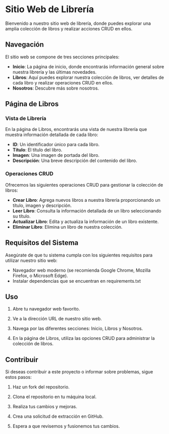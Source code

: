 # Sitio Web de Librería

Bienvenido a nuestro sitio web de librería, donde puedes explorar una amplia colección de libros y realizar acciones CRUD en ellos.

## Navegación

El sitio web se compone de tres secciones principales:

- **Inicio**: La página de inicio, donde encontrarás información general sobre nuestra librería y las últimas novedades.
- **Libros**: Aquí puedes explorar nuestra colección de libros, ver detalles de cada libro y realizar operaciones CRUD en ellos.
- **Nosotros**: Descubre más sobre nosotros.

## Página de Libros

### Vista de Librería

En la página de Libros, encontrarás una vista de nuestra librería que muestra información detallada de cada libro:

- **ID**: Un identificador único para cada libro.
- **Título**: El título del libro.
- **Imagen**: Una imagen de portada del libro.
- **Descripción**: Una breve descripción del contenido del libro.

### Operaciones CRUD

Ofrecemos las siguientes operaciones CRUD para gestionar la colección de libros:

- **Crear Libro**: Agrega nuevos libros a nuestra librería proporcionando un título, imagen y descripción.
- **Leer Libro**: Consulta la información detallada de un libro seleccionando su título.
- **Actualizar Libro**: Edita y actualiza la información de un libro existente.
- **Eliminar Libro**: Elimina un libro de nuestra colección.

## Requisitos del Sistema

Asegúrate de que tu sistema cumpla con los siguientes requisitos para utilizar nuestro sitio web:

- Navegador web moderno (se recomienda Google Chrome, Mozilla Firefox, o Microsoft Edge).
- Instalar dependencias que se encuentran en requirements.txt

## Uso

1. Abre tu navegador web favorito.

2. Ve a la dirección URL de nuestro sitio web.

3. Navega por las diferentes secciones: Inicio, Libros y Nosotros.

4. En la página de Libros, utiliza las opciones CRUD para administrar la colección de libros.

## Contribuir

Si deseas contribuir a este proyecto o informar sobre problemas, sigue estos pasos:

1. Haz un fork del repositorio.

2. Clona el repositorio en tu máquina local.

3. Realiza tus cambios y mejoras.

4. Crea una solicitud de extracción en GitHub.

5. Espera a que revisemos y fusionemos tus cambios.
